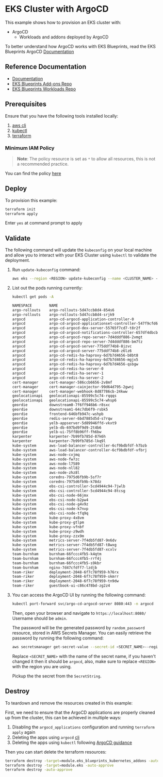 # EKS Cluster with ArgoCD

This example shows how to provision an EKS cluster with:

- ArgoCD
  - Workloads and addons deployed by ArgoCD

To better understand how ArgoCD works with EKS Blueprints, read the EKS Blueprints ArgoCD [Documentation](https://aws-ia.github.io/terraform-aws-eks-blueprints/latest/add-ons/argocd/)

## Reference Documentation

- [Documentation](https://aws-ia.github.io/terraform-aws-eks-blueprints/latest/add-ons/argocd/)
- [EKS Blueprints Add-ons Repo](https://github.com/aws-samples/eks-blueprints-add-ons)
- [EKS Blueprints Workloads Repo](https://github.com/aws-samples/eks-blueprints-workloads)

## Prerequisites

Ensure that you have the following tools installed locally:

1. [aws cli](https://docs.aws.amazon.com/cli/latest/userguide/install-cliv2.html)
2. [kubectl](https://Kubernetes.io/docs/tasks/tools/)
3. [terraform](https://learn.hashicorp.com/tutorials/terraform/install-cli)

### Minimum IAM Policy

> **Note**: The policy resource is set as `*` to allow all resources, this is not a recommended practice.

You can find the policy [here](min-iam-policy.json)

## Deploy

To provision this example:

```sh
terraform init
terraform apply
```

Enter `yes` at command prompt to apply

## Validate

The following command will update the `kubeconfig` on your local machine and allow you to interact with your EKS Cluster using `kubectl` to validate the deployment.

1. Run `update-kubeconfig` command:

    ```sh
    aws eks --region <REGION> update-kubeconfig --name <CLUSTER_NAME> --alias <CLUSTER_NAME>
    ```

2. List out the pods running currently:

    ```sh
    kubectl get pods -A

    NAMESPACE        NAME                                                        READY   STATUS    RESTARTS          AGE
    argo-rollouts    argo-rollouts-5d47ccb8d4-854s6                              1/1     Running   0                 23h
    argo-rollouts    argo-rollouts-5d47ccb8d4-srjk9                              1/1     Running   0                 23h
    argocd           argo-cd-argocd-application-controller-0                     1/1     Running   0                 24h
    argocd           argo-cd-argocd-applicationset-controller-547f9cfd68-kp89p   1/1     Running   0                 24h
    argocd           argo-cd-argocd-dex-server-55765f7cd7-t8r2f                  1/1     Running   0                 24h
    argocd           argo-cd-argocd-notifications-controller-657df4dbcb-p596r    1/1     Running   0                 24h
    argocd           argo-cd-argocd-repo-server-7d4dddf886-2vmgt                 1/1     Running   0                 24h
    argocd           argo-cd-argocd-repo-server-7d4dddf886-bm7tz                 1/1     Running   0                 24h
    argocd           argo-cd-argocd-server-775ddf74b8-8jzvc                      1/1     Running   0                 24h
    argocd           argo-cd-argocd-server-775ddf74b8-z6lz6                      1/1     Running   0                 24h
    argocd           argo-cd-redis-ha-haproxy-6d7b7d4656-b8bt8                   1/1     Running   0                 24h
    argocd           argo-cd-redis-ha-haproxy-6d7b7d4656-mgjx5                   1/1     Running   0                 24h
    argocd           argo-cd-redis-ha-haproxy-6d7b7d4656-qsbgw                   1/1     Running   0                 24h
    argocd           argo-cd-redis-ha-server-0                                   4/4     Running   0                 24h
    argocd           argo-cd-redis-ha-server-1                                   4/4     Running   0                 24h
    argocd           argo-cd-redis-ha-server-2                                   4/4     Running   0                 24h
    cert-manager     cert-manager-586ccb6656-2v8mf                               1/1     Running   0                 23h
    cert-manager     cert-manager-cainjector-99d64d795-2gwnj                     1/1     Running   0                 23h
    cert-manager     cert-manager-webhook-8d87786cb-24kww                        1/1     Running   0                 23h
    geolocationapi   geolocationapi-85599c5c74-rqqqs                             2/2     Running   0                 25m
    geolocationapi   geolocationapi-85599c5c74-whsp6                             2/2     Running   0                 25m
    geordie          downstream0-7f6ff946b6-r8sxc                                1/1     Running   0                 25m
    geordie          downstream1-64c7db6f9-rsbk5                                 1/1     Running   0                 25m
    geordie          frontend-646bfb947c-wshpb                                   1/1     Running   0                 25m
    geordie          redis-server-6bd7885d5d-s7rqw                               1/1     Running   0                 25m
    geordie          yelb-appserver-5d89946ffd-vkxt9                             1/1     Running   0                 25m
    geordie          yelb-db-697bd9f9d9-2t4b6                                    1/1     Running   0                 25m
    geordie          yelb-ui-75ff8b96ff-fh6bw                                    1/1     Running   0                 25m
    karpenter        karpenter-7b99fb785d-87k6h                                  1/1     Running   0                 106m
    karpenter        karpenter-7b99fb785d-lkq9l                                  1/1     Running   0                 106m
    kube-system      aws-load-balancer-controller-6cf9bdbfdf-h7bzb               1/1     Running   0                 20m
    kube-system      aws-load-balancer-controller-6cf9bdbfdf-vfbrj               1/1     Running   0                 20m
    kube-system      aws-node-cvjmq                                              1/1     Running   0                 24h
    kube-system      aws-node-fw7zc                                              1/1     Running   0                 24h
    kube-system      aws-node-l7589                                              1/1     Running   0                 24h
    kube-system      aws-node-nll82                                              1/1     Running   0                 24h
    kube-system      aws-node-zhz8l                                              1/1     Running   0                 24h
    kube-system      coredns-7975d6fb9b-5sf7r                                    1/1     Running   0                 24h
    kube-system      coredns-7975d6fb9b-k78dz                                    1/1     Running   0                 24h
    kube-system      ebs-csi-controller-5cd4944c94-7jwlb                         6/6     Running   0                 24h
    kube-system      ebs-csi-controller-5cd4944c94-8tcsg                         6/6     Running   0                 24h
    kube-system      ebs-csi-node-66jmx                                          3/3     Running   0                 24h
    kube-system      ebs-csi-node-b2pw4                                          3/3     Running   0                 24h
    kube-system      ebs-csi-node-g4v9z                                          3/3     Running   0                 24h
    kube-system      ebs-csi-node-k7nvp                                          3/3     Running   0                 24h
    kube-system      ebs-csi-node-tfq9q                                          3/3     Running   0                 24h
    kube-system      kube-proxy-4x8vm                                            1/1     Running   0                 24h
    kube-system      kube-proxy-gtlpm                                            1/1     Running   0                 24h
    kube-system      kube-proxy-vfnbf                                            1/1     Running   0                 24h
    kube-system      kube-proxy-z9wdh                                            1/1     Running   0                 24h
    kube-system      kube-proxy-zzx9m                                            1/1     Running   0                 24h
    kube-system      metrics-server-7f4db5fd87-9n6dv                             1/1     Running   0                 23h
    kube-system      metrics-server-7f4db5fd87-t8wxg                             1/1     Running   0                 23h
    kube-system      metrics-server-7f4db5fd87-xcxlv                             1/1     Running   0                 23h
    team-burnham     burnham-66fccc4fb5-k4qtm                                    1/1     Running   0                 25m
    team-burnham     burnham-66fccc4fb5-rrf4j                                    1/1     Running   0                 25m
    team-burnham     burnham-66fccc4fb5-s9kbr                                    1/1     Running   0                 25m
    team-burnham     nginx-7d47cfdff7-lzdjb                                      1/1     Running   0                 25m
    team-riker       deployment-2048-6f7c78f959-h76rx                            1/1     Running   0                 25m
    team-riker       deployment-2048-6f7c78f959-skmrr                            1/1     Running   0                 25m
    team-riker       deployment-2048-6f7c78f959-tn9dw                            1/1     Running   0                 25m
    team-riker       guestbook-ui-c86c478bd-zg2z4                                1/1     Running   0                 25m
    ```

3. You can access the ArgoCD UI by running the following command:

    ```sh
    kubectl port-forward svc/argo-cd-argocd-server 8080:443 -n argocd
    ```

    Then, open your browser and navigate to `https://localhost:8080/`
    Username should be `admin`.

    The password will be the generated password by `random_password` resource, stored in AWS Secrets Manager.
    You can easily retrieve the password by running the following command:

    ```sh
    aws secretsmanager get-secret-value --secret-id <SECRET_NAME>--region <REGION>
    ```

    Replace `<SECRET_NAME>` with the name of the secret name, if you haven't changed it then it should be `argocd`, also, make sure to replace `<REGION>` with the region you are using.

    Pickup the the secret from the `SecretString`.

## Destroy

To teardown and remove the resources created in this example:

First, we need to ensure that the ArgoCD applications are properly cleaned up from the cluster, this can be achieved in multiple ways:

1) Disabling the `argocd_applications` configuration and running `terraform apply` again
2) Deleting the apps using `argocd` [cli](https://argo-cd.readthedocs.io/en/stable/user-guide/app_deletion/#deletion-using-argocd)
3) Deleting the apps using `kubectl` following [ArgoCD guidance](https://argo-cd.readthedocs.io/en/stable/user-guide/app_deletion/#deletion-using-kubectl)

Then you can start delete the terraform resources:
```sh
terraform destroy -target=module.eks_blueprints_kubernetes_addons -auto-approve
terraform destroy -target=module.eks -auto-approve
terraform destroy -auto-approve
````
